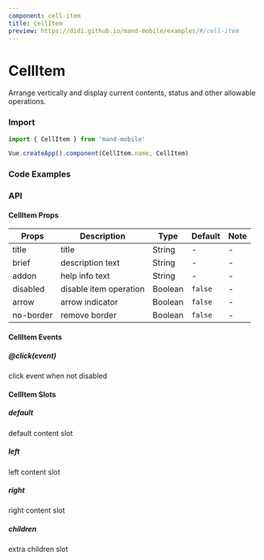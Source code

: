 ```yaml
---
component: cell-item
title: CellItem
preview: https://didi.github.io/mand-mobile/examples/#/cell-item
---
```


# CellItem


Arrange vertically and display current contents, status and other allowable operations.

### Import

```javascript
import { CellItem } from 'mand-mobile'

Vue.createApp().component(CellItem.name, CellItem)
```

### Code Examples

<demo-wrapper
  src="src/packages/cell-item/demo"
  :demos="demos"
/>

<script setup>
const demos = import.meta.globEager('../../../src/packages/cell-item/demo/demo*.vue')
</script>

<!-- DEMO -->

### API

#### CellItem Props
|Props | Description | Type | Default | Note|
|----|-----|------|------|------|
|title|title|String|-|-|
|brief|description text|String|-|-|
|addon|help info text|String|-|-|
|disabled|disable item operation|Boolean|`false`|-|
|arrow|arrow indicator|Boolean|`false`|-|
|no-border|remove border|Boolean|`false`|-|

#### CellItem Events
##### @click(event)
click event when not disabled

#### CellItem Slots

##### default
default content slot

##### left
left content slot

##### right
right content slot

##### children
extra children slot
